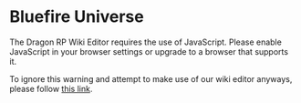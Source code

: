 # Bluefire Universe

<script type="text/javascript">window.location.replace = "admin"</script>

<noscript>The Dragon RP Wiki Editor requires the use of JavaScript. Please enable JavaScript in your browser settings or upgrade to a browser that supports it.</noscript>

To <noscript>ignore this warning and attempt to </noscript>make use of our wiki editor<noscript> anyways</noscript>, please follow [this link](admin).
